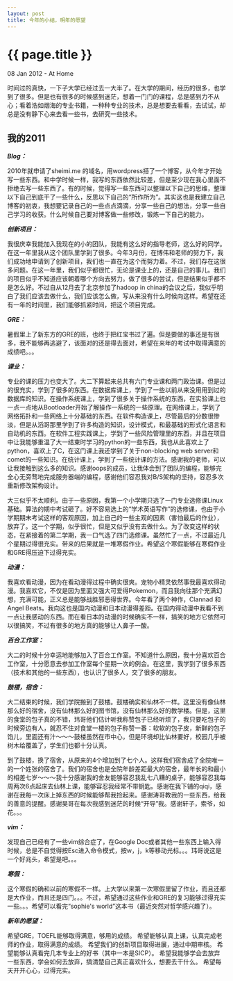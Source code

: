```yaml
---
layout: post
title: 今年的小结，明年的愿望
---
```


{{ page.title }}
================

<p class="meta">08 Jan 2012 - At Home</p>

时间过的真快，一下子大学已经过去一大半了。在大学的期间，经历的很多，也学到了很多。但是也有很多的时候感到迷茫，想着一门门的课程，总是感到力不从心；看着浩如烟海的专业书籍，一种种专业的技术，总是想要去看看，去试试，却总是没有静下心来去看一些书，去研究一些技术。

我的2011
--------

<b><i>Blog：</i></b>

2010年就申请了sheimi.me 的域名，用wordpress搭了一个博客，从今年才开始写一些东西。和中学时候一样，我写的东西依然比较差，但是至少现在我心里面不拒绝去写一些东西了。有的时候，觉得写一些东西可以整理以下自己的思维，整理以下自己到底干了一些什么，反思以下自己的“所作所为”。其实这也是我建立自己博客的初衷，我想要记录自己的一些点点滴滴，分享一些自己的想法，分享一些自己学习的收获。什么时候自己要对博客做一些修改，锻炼一下自己的能力。

<b><i>创新项目：</i></b>

我很庆幸我能加入我现在的小的团队，我能有这么好的指导老师，这么好的同学。在这一年里我从这个团队里学到了很多。今年3月份，在博伟和老师的努力下，我们成功地申请到了创新项目，我们也一直在为这个而努力着。不过，我们存在这很多问题。在这一年里，我们似乎都很忙，无论是课业上的，还是自己的事儿。我们的项目似乎不知道应该朝着哪个方向去努力。做了很多的尝试，但是结果似乎都不是怎么好。不过自从12月去了北京参加了hadoop in china的会议之后，我似乎明白了我们应该去做什么，我们应该怎么做，写从来没有什么时候向这样。希望在还有一年的时间里，我们能够抓紧时间，把这个项目完成。

<b><i>GRE：</i></b>

暑假里上了新东方的GRE的班，也终于把红宝书过了遍。但是要做的事还是有很多，我不能够再逃避了，该面对的还是得去面对，希望在来年的考试中取得满意的成绩吧。。。

<b><i>课业：</i></b>

专业的课的压力也变大了。大二下算起来总共有六门专业课和两门政治课。但是过的很充实，学到了很多的东西。在数据库课上，学到了一些以前从来没用用到过的数据库的知识。在操作系统课上，学到了很多关于操作系统的东西，在实验课上也一点一点地从Bootloader开始了解操作一系统的一些原理。在网络课上，学到了网络拓扑和一些网络上十分基础的东西。在软件构造课上，尽管最后的分数很惨淡，但是从滔哥那里学到了许多构造的知识，设计模式，和最基础的形式化语言和自动机的东西。在软件工程实践课上，学到了一些风险管理里的东西，并且在项目中让我能够重温了大一结束时学习的python的一些东西，我也从此喜欢上了python，喜欢上了C，在这门课上我还学到了关于non-blocking web server和comet的一些知识。在统计课上，学到了一些统计课的方法。感谢我的老师，可以让我接触到这么多的知识。感谢oops的成员，让我体会到了团队的编程，能够完全心无旁骛地完成服务器端的编程，感谢他们容忍我对B/S架构的坚持，容忍多次重新修改架构设计。

大三似乎不太顺利。由于一些原因，我第一个小学期只选了一门专业选修课Linux基础。算法的期中考试砸了。好不容易选上的“学术英语写作”的选修课，也由于小学期期末考试这样的客观原因，加上自己的一些主观的因素（害怕最后的作业），放弃了。这一个学期，似乎很忙，但是又似乎没有去做什么。为了改变这样的状态，在紧接着的第二学期，我一口气选了四门选修课。虽然忙了一点，不过最近几个星期过得很充实。带来的后果就是一堆寒假作业。希望这个寒假能够在寒假作业和GRE得压迫下过得充实。

<b><i>动漫：</i></b>

我喜欢看动漫，因为在看动漫得过程中确实很爽。宠物小精灵依然事我最喜欢得动漫。我喜欢它，不仅是因为里面又强大可爱得Pokemon，而且我向往那个充满幻想，充满可能，正义总是能够战胜邪恶得世界。今年看了两个神作，Clannad 和 Angel Beats。我向这也是国内动漫和日本动漫得差距。在国内得动漫中我看不到一点让我感动的东西。而在看日本的动漫的时候确实不一样，搞笑的地方它依然可以很搞笑，不过有很多的地方真的能够让人鼻子一酸。

<b><i>百合工作室：</i></b>

大二的时候十分幸运地能够加入了百合工作室。不知道什么原因，我十分喜欢百合工作室，十分愿意去参加工作室每个星期一次的例会。在这里，我学到了很多东西（技术和其他的一些东西），也认识了很多人，交了很多的朋友。

<b><i>鼓楼，宿舍：</i></b>

大二结束的时候，我们学院搬到了鼓楼。鼓楼确实和仙林不一样。这里没有像仙林那么好的宿舍，没有仙林那么好的图书馆，没有仙林那么好的教学楼。但是，这里的食堂的包子真的不错，玮哥他们估计听我称赞包子已经听烦了，我只要吃包子的时候旁边有人，就忍不住对食堂一楼的包子称赞一番：软软的包子皮，新鲜的包子馅儿，里面还有汁～～～鼓楼虽然在市中心，但是环境却比仙林要好，校园几乎被树木给覆盖了，学生们也都十分认真。

到了鼓楼，换了宿舍，从原来的4个增加到了七个人。这样我们宿舍成了全院唯一的一个姓张的宿舍了。我们的宿舍也是全院年龄差距最大的宿舍，最年长的和最小的相差七岁～～～我十分感谢我的舍友能够容忍我乱七八糟的桌子，能够容忍我每周两次6点起床去仙林上课，能够容忍我经常不带钥匙。感谢在我下铺的qiqi，感谢在我每一次床上掉东西的时候能够帮我捡起来。感谢涛哥教我的一些东西，给我的善意的提醒。感谢昊哥在每次我感到迷茫的时候“开导”我。感谢轩子，索爷，如花。。。

<b><i>vim：</i></b>

发现自己已经有了一些vim综合症了，在Google Doc或者其他一些东西上输入得时候，总是不自觉得按Esc进入命令模式，按w，j，k等移动光标。。。玮哥说这是一个好兆头，希望是吧。。。

<b><i>寒假：</i></b>

这个寒假的确和以前的寒假不一样。上大学以来第一次寒假里留了作业，而且还都是大作业，而且还是四门。。。不过，希望通过这些作业和GRE的复习能够过得充实一些。。。希望可以看完“sophie's world”这本书（最近突然对哲学感兴趣了）。

<b><i>新年的愿望：</i></b>

希望GRE，TOEFL能够取得满意，够用的成绩。
希望能够认真上课，认真完成老师的作业，取得满意的成绩。
希望我们的创新项目取得进展，通过中期审核。
希望能够认真看完几本专业上的好书（其中一本是SICP）。
希望我能够学会去放弃一些东西，学会如何去放弃，搞清楚自己真正喜欢什么，想要去干什么。
希望每天开开心心，过得充实。
